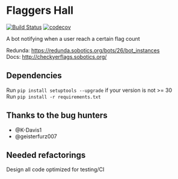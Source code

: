 Flaggers Hall
===
[![Build Status](https://travis-ci.org/SOBotics/FlaggersHall.svg?branch=master)](https://travis-ci.org/SOBotics/FlaggersHall)
[![codecov](https://codecov.io/gh/SOBotics/FlaggersHall/branch/master/graph/badge.svg)](https://codecov.io/gh/SOBotics/FlaggersHall)

A bot notifying when a user reach a certain flag count

Redunda: https://redunda.sobotics.org/bots/26/bot_instances  
Docs: http://checkyerflags.sobotics.org/

## Dependencies
Run `pip install setuptools --upgrade` if your version is not >= 30  
Run `pip install -r requirements.txt`

## Thanks to the bug hunters
- @K-Davis1
- @geisterfurz007

## Needed refactorings
Design all code optimized for testing/CI
